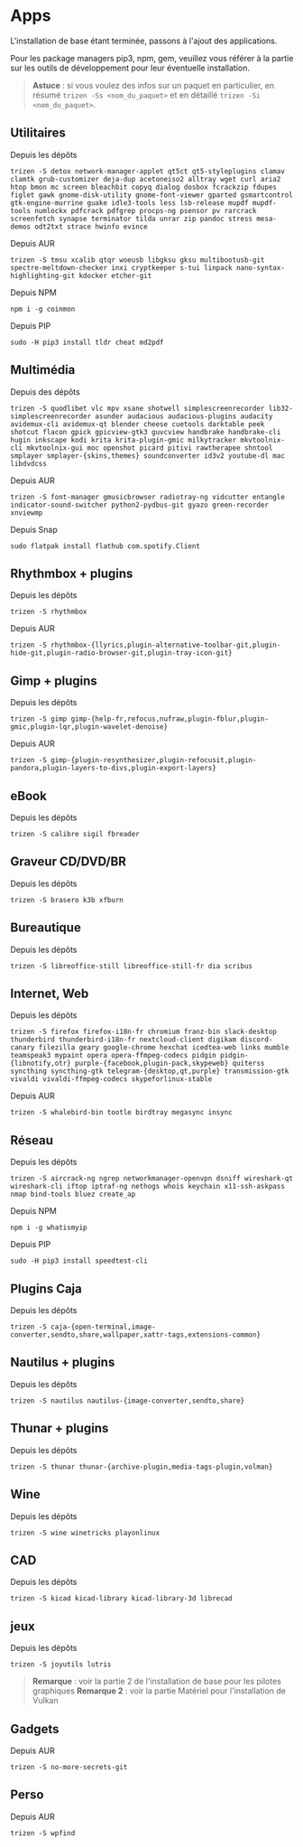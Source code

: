 # Apps

L'installation de base étant terminée, passons à l'ajout des applications.

Pour les package managers pip3, npm, gem, veuillez vous référer à la partie sur les outils de développement pour leur éventuelle installation.

> **Astuce** : si vous voulez des infos sur un paquet en particulier, en résumé `trizen -Ss <nom_du_paquet>` et en détaillé `trizen -Si <nom_du_paquet>`.

## Utilitaires

Depuis les dépôts

```shell
trizen -S detox network-manager-applet qt5ct qt5-styleplugins clamav clamtk grub-customizer deja-dup acetoneiso2 alltray wget curl aria2 htop bmon mc screen bleachbit copyq dialog dosbox fcrackzip fdupes figlet gawk gnome-disk-utility gnome-font-viewer gparted gsmartcontrol gtk-engine-murrine guake idle3-tools less lsb-release mupdf mupdf-tools numlockx pdfcrack pdfgrep procps-ng psensor pv rarcrack screenfetch synapse terminator tilda unrar zip pandoc stress mesa-demos odt2txt strace hwinfo evince
```

Depuis AUR

```shell
trizen -S tmsu xcalib qtqr woeusb libgksu gksu multibootusb-git spectre-meltdown-checker inxi cryptkeeper s-tui linpack nano-syntax-highlighting-git kdocker etcher-git
```

Depuis NPM

```shell
npm i -g coinmon
```

Depuis PIP

```shell
sudo -H pip3 install tldr cheat md2pdf
```

## Multimédia

Depuis des dépôts

```shell
trizen -S quodlibet vlc mpv xsane shotwell simplescreenrecorder lib32-simplescreenrecorder asunder audacious audacious-plugins audacity avidemux-cli avidemux-qt blender cheese cuetools darktable peek shotcut flacon gpick gpicview-gtk3 guvcview handbrake handbrake-cli hugin inkscape kodi krita krita-plugin-gmic milkytracker mkvtoolnix-cli mkvtoolnix-gui moc openshot picard pitivi rawtherapee shntool smplayer smplayer-{skins,themes} soundconverter id3v2 youtube-dl mac libdvdcss
```

Depuis AUR

```shell
trizen -S font-manager gmusicbrowser radiotray-ng vidcutter entangle indicator-sound-switcher python2-pydbus-git gyazo green-recorder xnviewmp
```

Depuis Snap

```shell
sudo flatpak install flathub com.spotify.Client
```

## Rhythmbox + plugins

Depuis les dépôts

```shell
trizen -S rhythmbox
```

Depuis AUR

```shell
trizen -S rhythmbox-{llyrics,plugin-alternative-toolbar-git,plugin-hide-git,plugin-radio-browser-git,plugin-tray-icon-git}
```

## Gimp + plugins

Depuis les dépôts

```shell
trizen -S gimp gimp-{help-fr,refocus,nufraw,plugin-fblur,plugin-gmic,plugin-lqr,plugin-wavelet-denoise}
```

Depuis AUR

```shell
trizen -S gimp-{plugin-resynthesizer,plugin-refocusit,plugin-pandora,plugin-layers-to-divs,plugin-export-layers}
```

## eBook

Depuis les dépôts

```shell
trizen -S calibre sigil fbreader
```

## Graveur CD/DVD/BR

Depuis les dépôts

```shell
trizen -S brasero k3b xfburn
```

## Bureautique

Depuis les dépôts

```shell
trizen -S libreoffice-still libreoffice-still-fr dia scribus
```

## Internet, Web

Depuis les dépôts

```shell
trizen -S firefox firefox-i18n-fr chromium franz-bin slack-desktop thunderbird thunderbird-i18n-fr nextcloud-client digikam discord-canary filezilla geary google-chrome hexchat icedtea-web links mumble teamspeak3 mypaint opera opera-ffmpeg-codecs pidgin pidgin-{libnotify,otr} purple-{facebook,plugin-pack,skypeweb} quiterss syncthing syncthing-gtk telegram-{desktop,qt,purple} transmission-gtk vivaldi vivaldi-ffmpeg-codecs skypeforlinux-stable
```

Depuis AUR

```shell
trizen -S whalebird-bin tootle birdtray megasync insync
```

## Réseau

Depuis les dépôts

```shell
trizen -S aircrack-ng ngrep networkmanager-openvpn dsniff wireshark-qt wireshark-cli iftop iptraf-ng nethogs whois keychain x11-ssh-askpass nmap bind-tools bluez create_ap
```

Depuis NPM

```shell
npm i -g whatismyip
```

Depuis PIP

```shell
sudo -H pip3 install speedtest-cli
```

## Plugins Caja

Depuis les dépôts

```shell
trizen -S caja-{open-terminal,image-converter,sendto,share,wallpaper,xattr-tags,extensions-common}
```

## Nautilus + plugins

Depuis les dépôts

```shell
trizen -S nautilus nautilus-{image-converter,sendto,share}
```

## Thunar + plugins

Depuis les dépôts

```shell
trizen -S thunar thunar-{archive-plugin,media-tags-plugin,volman}
```

## Wine

Depuis les dépôts

```shell
trizen -S wine winetricks playonlinux
```

## CAD

Depuis les dépôts

```shell
trizen -S kicad kicad-library kicad-library-3d librecad
```

## jeux

Depuis les dépôts

```shell
trizen -S joyutils lutris
```

> **Remarque** : voir la partie 2 de l'installation de base pour les pilotes graphiques
> **Remarque 2** : voir la partie Matériel pour l'installation de Vulkan

## Gadgets

Depuis AUR

```shell
trizen -S no-more-secrets-git
```

## Perso

Depuis AUR

```shell
trizen -S wpfind
```
